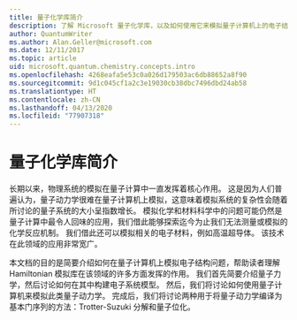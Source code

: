 ```yaml
---
title: 量子化学库简介
description: 了解 Microsoft 量子化学库，以及如何使用它来模拟量子计算机上的电子结构问题。
author: QuantumWriter
ms.author: Alan.Geller@microsoft.com
ms.date: 12/11/2017
ms.topic: article
uid: microsoft.quantum.chemistry.concepts.intro
ms.openlocfilehash: 4268eafa5e53c0a026d179503ac6db88652a8f90
ms.sourcegitcommit: 9d1c045cf1a2c3e19030cb38dbc7496dbd24ab58
ms.translationtype: HT
ms.contentlocale: zh-CN
ms.lasthandoff: 04/13/2020
ms.locfileid: "77907318"
---
```

# <a name="introduction-to-the-quantum-chemistry-library"></a>量子化学库简介

长期以来，物理系统的模拟在量子计算中一直发挥着核心作用。  这是因为人们普遍认为，量子动力学很难在量子计算机上模拟，这意味着模拟系统的复杂性会随着所讨论的量子系统的大小呈指数增长。  模拟化学和材料科学中的问题可能仍然是量子计算中最令人回味的应用，我们借此能够探索迄今为止我们无法测量或模拟的化学反应机制。  我们借此还可以模拟相关的电子材料，例如高温超导体。 该技术在此领域的应用非常宽广。

本文档的目的是简要介绍如何在量子计算机上模拟电子结构问题，帮助读者理解 Hamiltonian 模拟库在该领域的许多方面发挥的作用。  我们首先简要介绍量子力学，然后讨论如何在其中构建电子系统模型。  然后，我们将讨论如何使用量子计算机来模拟此类量子动力学。  完成后，我们将讨论两种用于将量子动力学编译为基本门序列的方法：Trotter-Suzuki 分解和量子位化。
